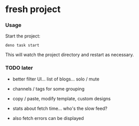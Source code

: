 # fresh project

### Usage

Start the project:

```
deno task start
```

This will watch the project directory and restart as necessary.

### TODO later

- better filter UI... list of blogs... solo / mute
- channels / tags for some grouping
- copy / paste, modify template, custom designs

- stats about fetch time... who's the slow feed?
- also fetch errors can be displayed
